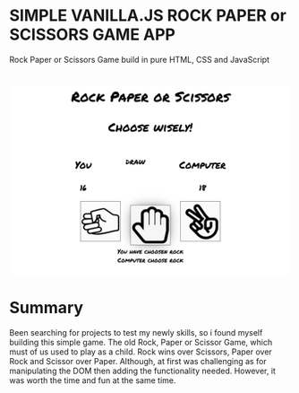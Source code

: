 # SIMPLE VANILLA.JS ROCK PAPER or SCISSORS GAME APP

Rock Paper or Scissors Game build in pure HTML, CSS and JavaScript

#

![](/images/gameScreenShot.png)

# Summary

Been searching for projects to test my newly skills, so i found myself building this simple game. The old Rock, Paper or Scissor Game, which must of us used to play as a child. Rock wins over Scissors, Paper over Rock and Scissor over Paper. Although, at first was challenging as for manipulating the DOM then adding the functionality needed. However, it was worth the time and fun at the same time.
